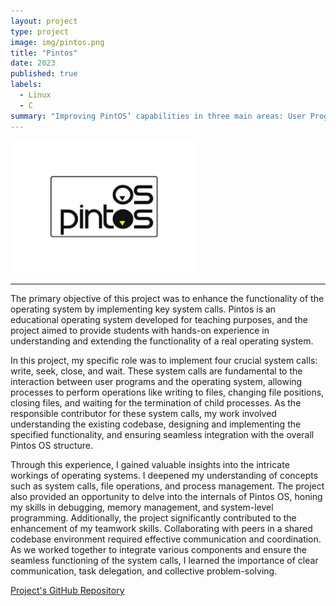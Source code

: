 ```yaml
---
layout: project
type: project
image: img/pintos.png
title: "Pintos"
date: 2023
published: true
labels:
  - Linux
  - C
summary: "Improving PintOS’ capabilities in three main areas: User Programs, Threads, and Virtual Memory."
---
```


<div class="text-center p-4">
  <img width="300px" src="../img/pintos.png" class="img-thumbnail" >
</div>
<hr>
The primary objective of this project was to enhance the functionality of the operating system by implementing key system calls. Pintos is an educational operating system developed for teaching purposes, and the project aimed to provide students with hands-on experience in understanding and extending the functionality of a real operating system.

In this project, my specific role was to implement four crucial system calls: write, seek, close, and wait. These system calls are fundamental to the interaction between user programs and the operating system, allowing processes to perform operations like writing to files, changing file positions, closing files, and waiting for the termination of child processes. As the responsible contributor for these system calls, my work involved understanding the existing codebase, designing and implementing the specified functionality, and ensuring seamless integration with the overall Pintos OS structure.

Through this experience, I gained valuable insights into the intricate workings of operating systems. I deepened my understanding of concepts such as system calls, file operations, and process management. The project also provided an opportunity to delve into the internals of Pintos OS, honing my skills in debugging, memory management, and system-level programming. Additionally, the project significantly contributed to the enhancement of my teamwork skills. Collaborating with peers in a shared codebase environment required effective communication and coordination. As we worked together to integrate various components and ensure the seamless functioning of the system calls, I learned the importance of clear communication, task delegation, and collective problem-solving.

[Project's GitHub Repository](https://github.com/Pintos-Project-EE486/Pintos-Project)
